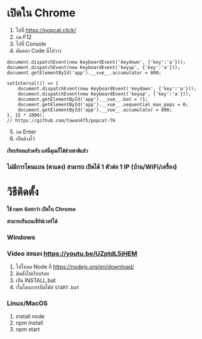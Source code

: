 # เปิดใน Chrome
1. ไปที่ https://popcat.click/
2. กด F12
3. ไปที่ Console
4. คัดลอก Code นี่ไปวาง
```
document.dispatchEvent(new KeyboardEvent('keydown', {'key':'a'}));
document.dispatchEvent(new KeyboardEvent('keyup', {'key':'a'}));
document.getElementById('app').__vue__.accumulator = 800;

setInterval(() => {
    document.dispatchEvent(new KeyboardEvent('keydown', {'key':'a'}));
    document.dispatchEvent(new KeyboardEvent('keyup', {'key':'a'}));
    document.getElementById('app').__vue__.bot = !1;
    document.getElementById('app').__vue__.sequential_max_pops = 0;
    document.getElementById('app').__vue__.accumulator = 800;
}, 15 * 1000);
// https://github.com/tawan475/popcat-TH
```
5. กด Enter
6. เปิดค้างไว้

**เรียบร้อยแล้วครับ แค่นี่คุณก็ได้ช่วยชาติแล้ว**

### **ไม่มีการโดนแบน (ตาแดง) สามารถ เปิดได้ 1 ตัวต่อ 1 IP (บ้าน/WiFi/เครื่อง)**


# วิธีติดตั้ง 
**ใช้ ram น้อยกว่า เปิดใน Chrome**

**สามารถรันบนเซิร์ฟเวอร์ได้**

### Windows
### Video สอนลง https://youtu.be/UZptdL5jHEM
1. ไปโหลด Node ที่ https://nodejs.org/en/download/
2. ติดตั้งให้เรียบร้อย
4. เปิด INSTALL.bat
5. เรื่มโดนการเปิดไฟล์ `START.bat`

### Linux/MacOS
1. install node
2. npm install
3. npm start
